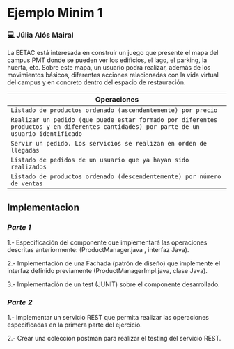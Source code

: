 
# Ejemplo Minim 1
### 💻 Júlia Alós Mairal
La EETAC está interesada en construir un juego que presente el mapa del campus PMT donde se pueden ver los edificios, el lago, el parking, la huerta, etc. Sobre este mapa, un usuario podrá realizar, además de los movimientos básicos, diferentes acciones relacionadas con la vida virtual del campus y en concreto dentro del espacio de restauración.

| Operaciones                                                       | 
| ------------------------------------------------------------ | 
| `Listado de productos ordenado (ascendentemente) por precio` | 
| `Realizar un pedido (que puede estar formado por diferentes productos y en diferentes cantidades) por parte de un usuario identificado` | 
| `Servir un pedido. Los servicios se realizan en orden de llegadas` | 
| `Listado de pedidos de un usuario que ya hayan sido realizados` | 
| `Listado de productos ordenado (descendentemente) por número de ventas` | 
## Implementacion
### *Parte 1*
1.- Especificación del componente que implementará las operaciones descritas anteriormente: (ProductManager.java , interfaz Java).

2.- Implementación de una Fachada (patrón de diseño) que implemente el interfaz definido previamente (ProductManagerImpl.java, clase Java).

3.- Implementación de un test (JUNIT) sobre el componente desarrollado.

### *Parte 2*
1.- Implementar un servicio REST que permita realizar las operaciones especificadas en la primera parte del ejercicio.

2.- Crear una colección postman para realizar el testing del servicio REST.

